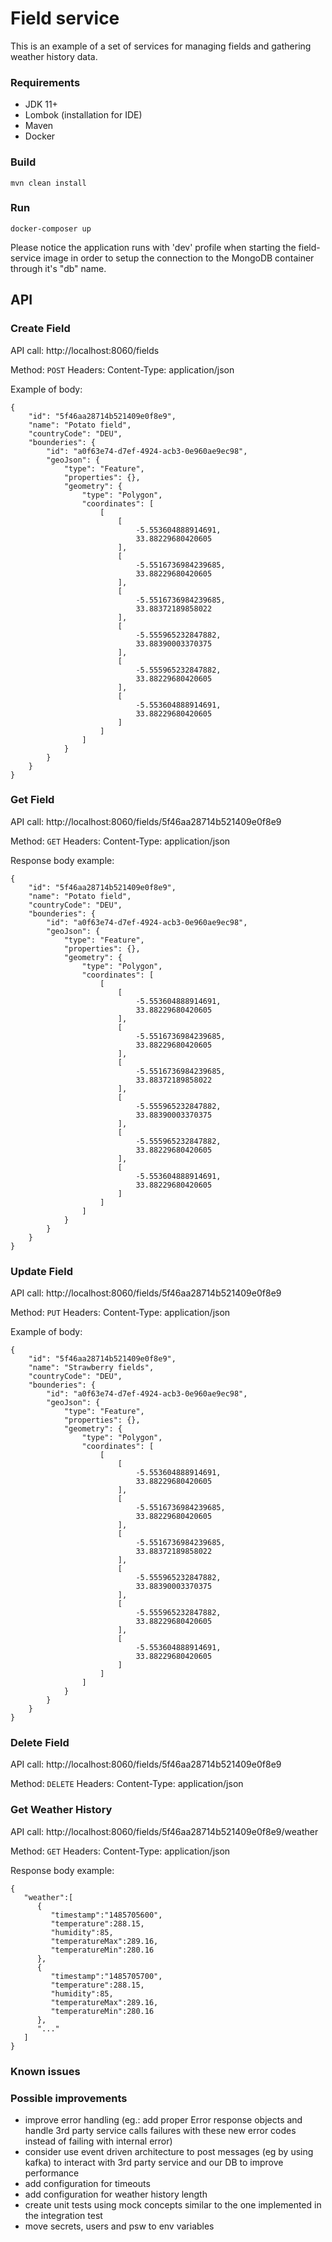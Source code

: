# Field service

This is an example of a set of services for managing fields and gathering weather history data.

### Requirements
* JDK 11+
* Lombok (installation for IDE)
* Maven
* Docker

### Build
```
mvn clean install
```

### Run

```
docker-composer up
```

Please notice the application runs with 'dev' profile when starting the field-service image in order to setup the connection to the MongoDB container through it's "db" name.

## API

### Create Field

API call:
http://localhost:8060/fields

Method: `POST`
Headers: Content-Type: application/json

Example of body:

```
{
    "id": "5f46aa28714b521409e0f8e9",
    "name": "Potato field",
    "countryCode": "DEU",
    "bounderies": {
        "id": "a0f63e74-d7ef-4924-acb3-0e960ae9ec98",
        "geoJson": {
            "type": "Feature",
            "properties": {},
            "geometry": {
                "type": "Polygon",
                "coordinates": [
                    [
                        [
                            -5.553604888914691,
                            33.88229680420605
                        ],
                        [
                            -5.5516736984239685,
                            33.88229680420605
                        ],
                        [
                            -5.5516736984239685,
                            33.88372189858022
                        ],
                        [
                            -5.555965232847882,
                            33.88390003370375
                        ],
                        [
                            -5.555965232847882,
                            33.88229680420605
                        ],
                        [
                            -5.553604888914691,
                            33.88229680420605
                        ]
                    ]
                ]
            }
        }
    }
}
```

### Get Field

API call:
http://localhost:8060/fields/5f46aa28714b521409e0f8e9

Method: `GET`
Headers: Content-Type: application/json

Response body example:

```
{
    "id": "5f46aa28714b521409e0f8e9",
    "name": "Potato field",
    "countryCode": "DEU",
    "bounderies": {
        "id": "a0f63e74-d7ef-4924-acb3-0e960ae9ec98",
        "geoJson": {
            "type": "Feature",
            "properties": {},
            "geometry": {
                "type": "Polygon",
                "coordinates": [
                    [
                        [
                            -5.553604888914691,
                            33.88229680420605
                        ],
                        [
                            -5.5516736984239685,
                            33.88229680420605
                        ],
                        [
                            -5.5516736984239685,
                            33.88372189858022
                        ],
                        [
                            -5.555965232847882,
                            33.88390003370375
                        ],
                        [
                            -5.555965232847882,
                            33.88229680420605
                        ],
                        [
                            -5.553604888914691,
                            33.88229680420605
                        ]
                    ]
                ]
            }
        }
    }
}
```

### Update Field

API call:
http://localhost:8060/fields/5f46aa28714b521409e0f8e9

Method: `PUT`
Headers: Content-Type: application/json

Example of body:

```
{
    "id": "5f46aa28714b521409e0f8e9",
    "name": "Strawberry fields",
    "countryCode": "DEU",
    "bounderies": {
        "id": "a0f63e74-d7ef-4924-acb3-0e960ae9ec98",
        "geoJson": {
            "type": "Feature",
            "properties": {},
            "geometry": {
                "type": "Polygon",
                "coordinates": [
                    [
                        [
                            -5.553604888914691,
                            33.88229680420605
                        ],
                        [
                            -5.5516736984239685,
                            33.88229680420605
                        ],
                        [
                            -5.5516736984239685,
                            33.88372189858022
                        ],
                        [
                            -5.555965232847882,
                            33.88390003370375
                        ],
                        [
                            -5.555965232847882,
                            33.88229680420605
                        ],
                        [
                            -5.553604888914691,
                            33.88229680420605
                        ]
                    ]
                ]
            }
        }
    }
}
```

### Delete Field

API call:
http://localhost:8060/fields/5f46aa28714b521409e0f8e9

Method: `DELETE`
Headers: Content-Type: application/json

### Get Weather History

API call:
http://localhost:8060/fields/5f46aa28714b521409e0f8e9/weather

Method: `GET`
Headers: Content-Type: application/json

Response body example:

```
{
   "weather":[
      {
         "timestamp":"1485705600",
         "temperature":288.15,
         "humidity":85,
         "temperatureMax":289.16,
         "temperatureMin":280.16
      },
      {
         "timestamp":"1485705700",
         "temperature":288.15,
         "humidity":85,
         "temperatureMax":289.16,
         "temperatureMin":280.16
      },
      "..."
   ]
}
```

### Known issues

### Possible improvements
* improve error handling (eg.: add proper Error response objects and handle 3rd party service calls failures with these new error codes instead of failing with internal error)
* consider use event driven architecture to post messages (eg by using kafka) to interact with 3rd party service and our DB to improve performance
* add configuration for timeouts
* add configuration for weather history length
* create unit tests using mock concepts similar to the one implemented in the integration test
* move secrets, users and psw to env variables
